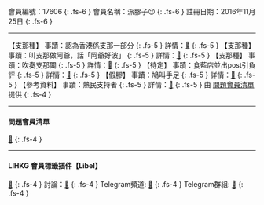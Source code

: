 會員編號：17606
{: .fs-6 }
會員名稱：派膠子😉
{: .fs-6 }
註冊日期：2016年11月25日
{: .fs-6 }

---

<div class="code-example" markdown="1">

【支那種】
事蹟：認為香港係支那一部分
{: .fs-5 }
詳情：[🔗](https://lih.kg/hEOvjT)
{: .fs-5 }
【支那種】
事蹟：叫支那做阿爺，話「阿爺好波」
{: .fs-5 }
詳情：[🔗](https://lih.kg/icrPuT)
{: .fs-5 }
【支那種】
事蹟：吹奏支那閪
{: .fs-5 }
詳情：[🔗](https://lih.kg/bbKnwbV)
{: .fs-5 }
【待定】
事蹟：食藍店並出post引負評
{: .fs-5 }
詳情：[🔗](https://lih.kg/2414175)
{: .fs-5 }
【假膠】
事蹟：鳩叫手足
{: .fs-5 }
詳情：[🔗](https://lih.kg/bfNKinV)
{: .fs-5 }
【參考資料】
事蹟：熱民支持者
{: .fs-5 }
詳情：[🔗](https://lih.kg/biPsbHV)
{: .fs-5 }
由 [問題會員清單](#問題會員清單) 提供
{: .fs-4 }

</div>

---

#### 問題會員清單
[🔗](https://github.com/V4KFDgEw8T/rccnmlhnzv)
{: .fs-4 }

---

#### LIHKG 會員標籤插件【Libel】
[🔗](https://kitce.github.io/libel)
{: .fs-4 }
討論：[🔗](https://lih.kg/2841778)
{: .fs-4 }
Telegram頻道: [🔗](https://t.me/LibelOfficialChannel)
{: .fs-4 }
Telegram群組: [🔗](https://t.me/LibelOfficialGroup)
{: .fs-4 }
